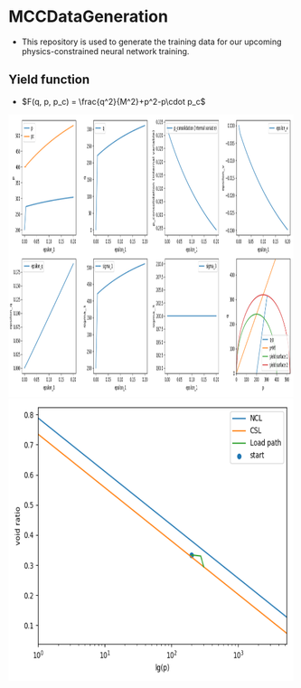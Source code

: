 # MCCDataGeneration

- This repository is used to generate the training data for our upcoming physics-constrained neural network training.

## Yield function
- $F(q, p, p_c) = \frac{q^2}{M^2}+p^2-p\cdot p_c$ 

<img src="figSav/MCCmodel-1.png" alt="MCC loading display" height="500" title="MCC loading display">
<img src="figSav/MCCmodel-2.png" alt="MCC loading display" height="500" title="MCC loading display">

